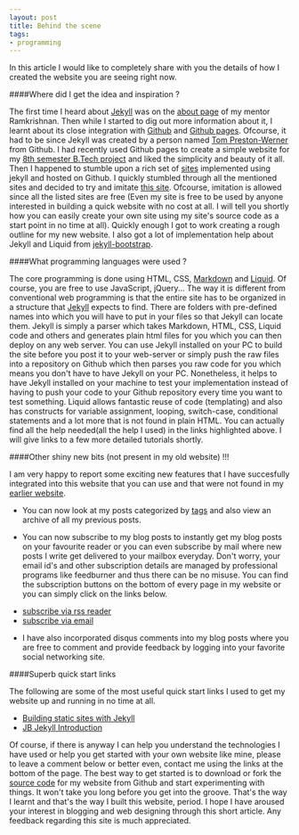 ```yaml
---
layout: post
title: Behind the scene
tags:
- programming
---
```

In this article I would like to completely share with you the details of how I created the website you are seeing right now.

####Where did I get the idea and inspiration ?

The first time I heard about [Jekyll](https://github.com/mojombo/jekyll) was on the [about page](http://rkrishnan.org/about.html) of my mentor Ramkrishnan. Then while I started to dig out more information about it, I learnt about its close integration with [Github](https://github.com/) and [Github pages](http://pages.github.com/). Ofcourse, it had to be since Jekyll was created by a person named [Tom Preston-Werner](http://tom.preston-werner.com/) from Github. I had recently used Github pages to create a simple website for my [8th semester B.Tech project](http://varunbpatil.github.com/8th_sem_project_implementation_SVM) and liked the simplicity and beauty of it all. Then I happened to stumble upon a rich set of [sites](https://www.google.co.in/url?sa=t&rct=j&q=&esrc=s&source=web&cd=1&ved=0CHAQ0gIoATAA&url=https%3A%2F%2Fgithub.com%2Fmojombo%2Fjekyll%2Fwiki%2FSites&ei=EG_KT_fxF4nsrAfQtOG0Dg&usg=AFQjCNGcwhnLKJ2b_VD5m-T6E42gVZVhvQ&sig2=6urBQOcD8OXhWJd5WQfkhw) implemented using jekyll and hosted on Github. I quickly stumbled through all the mentioned sites and decided to try and imitate [this site](http://www.magpielab.com/). Ofcourse, imitation is allowed since all the listed sites are free (Even my site is free to be used by anyone interested in building a quick website with no cost at all. I will tell you shortly how you can easily create your own site using my site's source code as a start point in no time at all). Quickly enough I got to work creating a rough outline for my new website. I also got a lot of implementation help about Jekyll and Liquid from [jekyll-bootstrap](http://jekyllbootstrap.com/).

####What programming languages were used ?

The core programming is done using HTML, CSS, [Markdown](http://daringfireball.net/projects/markdown/basics) and [Liquid](https://github.com/Shopify/liquid/wiki/Liquid-for-Designers). Of course, you are free to use JavaScript, jQuery... The way it is different from conventional web programming is that the entire site has to be organized in a structure that [Jekyll](https://github.com/mojombo/jekyll/wiki/usage) expects to find. There are folders with pre-defined names into which you will have to put in your files so that Jekyll can locate them. Jekyll is simply a parser which takes Markdown, HTML, CSS, Liquid code and others and generates plain html files for you which you can then deploy on any web server. You can use Jekyll installed on your PC to build the site before you post it to your web-server or simply push the raw files into a repository on Github which then parses you raw code for you which means you don't have to have Jekyll on your PC. Nonetheless, it helps to have Jekyll installed on your machine to test your implementation instead of having to push your code to your Github repository every time you want to test something. Liquid allows fantastic reuse of code (templating) and also has constructs for variable assignment, looping, switch-case, conditional statements and a lot more that is not found in plain HTML. You can actually find all the help needed(all the help I used) in the links highlighted above. I will give links to a few more detailed tutorials shortly.

####Other shiny new bits (not present in my old website) !!!

I am very happy to report some exciting new features that I have succesfully integrated into this website that you can use and that were not found in my [earlier website](http://varunpatil.xtreemhost.com/).

* You can now look at my posts categorized by [tags](http://varunbpatil.github.com/tag/) and also view an archive of all my previous posts.

* You can now subscribe to my blog posts to instantly get my blog posts on your favourite reader or you can even subscribe by mail where new posts I write get delivered to your mailbox everyday. Don't worry, your email id's and other subscription details are managed by professional programs like feedburner and thus there can be no misuse. You can find the subscription buttons on the bottom of every page in my website or you can simply click on the links below.
<ul>
    <li>
        <a href="http://feeds.feedburner.com/varunbpatil">subscribe via rss reader</a>
    </li>
    <li>
        <a href="http://feedburner.google.com/fb/a/mailverify?uri=varunbpatil&loc=en_US">subscribe via email</a>
    </li>
</ul>

* I have also incorporated disqus comments into my blog posts where you are free to comment and provide feedback by logging into your favorite social networking site.

####Superb quick start links

The following are some of the most useful quick start links I used to get my website up and running in no time at all.

* [Building static sites with Jekyll](http://net.tutsplus.com/tutorials/other/building-static-sites-with-jekyll/)
* [JB Jekyll Introduction](http://studiomohawk.github.com/jekyll-bootstrap/lessons/2011/12/29/jekyll-introduction/)

Of course, if there is anyway I can help you understand the technologies I have used or help you get started with your own website like mine, please to leave a comment below or better even, contact me using the links at the bottom of the page. The best way to get started is to download or fork the [source code](https://github.com/varunbpatil/varunbpatil.github.com) for my website from Github and start experimenting with things. It won't take you long before you get into the groove. That's the way I learnt and that's the way I built this website, period. I hope I have aroused your interest in blogging and web designing through this short article. Any feedback regarding this site is much appreciated.
